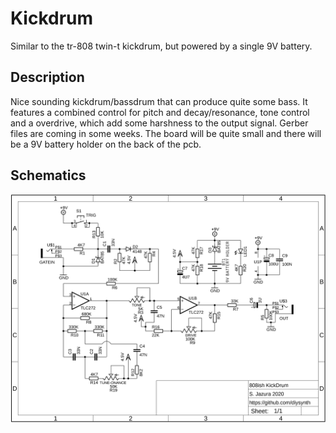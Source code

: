 # Kickdrum 

Similar to the tr-808 twin-t kickdrum, but powered by a single 9V battery.

## Description

Nice sounding kickdrum/bassdrum that can produce quite some bass. It features a combined control for pitch and decay/resonance, tone control and a overdrive, which add some harshness to the output signal.
Gerber files are coming in some weeks. The board will be quite small and there will be a 9V battery holder on the back of the pcb.

## Schematics

![BOARD](https://raw.githubusercontent.com/diysynth/DRUMS/main/Kickdrum/808ishKickDrum.png)
